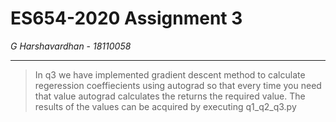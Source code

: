 # ES654-2020 Assignment 3

*G Harshavardhan* - *18110058*

------

> In q3 we have implemented gradient descent method to calculate regeression coeffiecients using autograd so that every time you need that value autograd calculates the returns the required value.
> The results of the values can be acquired by executing q1_q2_q3.py


